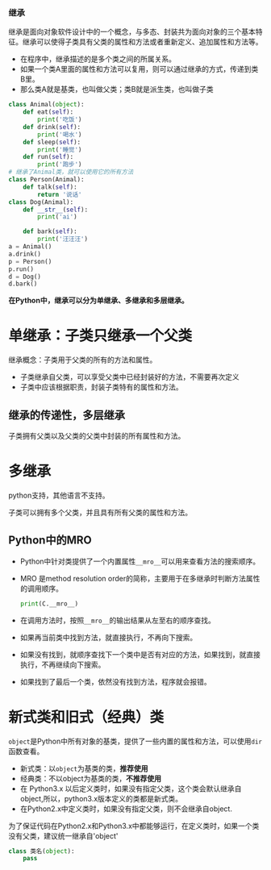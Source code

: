 ### 继承

继承是面向对象软件设计中的一个概念，与多态、封装共为面向对象的三个基本特征。继承可以使得子类具有父类的属性和方法或者重新定义、追加属性和方法等。

- 在程序中，继承描述的是多个类之间的所属关系。
- 如果一个类A里面的属性和方法可以复用，则可以通过继承的方式，传递到类B里。
- 那么类A就是基类，也叫做父类；类B就是派生类，也叫做子类

```python
class Animal(object):
    def eat(self):
        print('吃饭')
    def drink(self):
        print('喝水')
    def sleep(self):
        print('睡觉')
    def run(self):
        print('跑步')
# 继承了Animal类，就可以使用它的所有方法
class Person(Animal):
    def talk(self):
        return '说话'
class Dog(Animal):
    def __str__(self):
        print('ai')

    def bark(self):
        print('汪汪汪')
a = Animal()
a.drink()
p = Person()
p.run()
d = Dog()
d.bark()
```

**在Python中，继承可以分为单继承、多继承和多层继承。**

# 单继承：子类只继承一个父类

继承概念：子类用于父类的所有的方法和属性。

- 子类继承自父类，可以享受父类中已经封装好的方法，不需要再次定义
- 子类中应该根据职责，封装子类特有的属性和方法。

## 继承的传递性，多层继承

子类拥有父类以及父类的父类中封装的所有属性和方法。

# 多继承

python支持，其他语言不支持。

子类可以拥有多个父类，并且具有所有父类的属性和方法。

## Python中的MRO

- Python中针对类提供了一个内置属性`__mro__`可以用来查看方法的搜索顺序。

- MRO 是method resolution order的简称，主要用于在多继承时判断方法属性的调用顺序。

  ```python
  print(C.__mro__)
  ```

- 在调用方法时，按照`__mro__`的输出结果从左至右的顺序查找。
- 如果再当前类中找到方法，就直接执行，不再向下搜索。
- 如果没有找到，就顺序查找下一个类中是否有对应的方法，如果找到，就直接执行，不再继续向下搜索。
- 如果找到了最后一个类，依然没有找到方法，程序就会报错。

# 新式类和旧式（经典）类

`object`是Python中所有对象的基类，提供了一些内置的属性和方法，可以使用`dir`函数查看。

- 新式类：以`object`为基类的类，**推荐使用**
- 经典类：不以object为基类的类，**不推荐使用**
- 在 Python3.x 以后定义类时，如果没有指定父类，这个类会默认继承自 object,所以，python3.x版本定义的类都是新式类。
- 在Python2.x中定义类时，如果没有指定父类，则不会继承自object.

为了保证代码在Python2.x和Python3.x中都能够运行，在定义类时，如果一个类没有父类，建议统一继承自'object'

```python
class 类名(object):
    pass
```